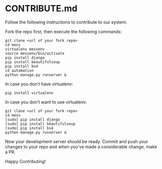 # CONTRIBUTE.md
Follow the following instructions to contribute to our system.

Fork the repo first, then execute the following commands:
```
git clone <url of your fork repo>
cd mess
virtualenv messenv
source messenv/bin/activate
pip install django
pip install beautifulsoup
pip install bs4
cd automation
python manage.py runserver &
```

In case you don't have virtualenv:
```
pip install virtualenv
```

In case you don't want to use virtualenv:
```
git clone <url of your fork repo>
cd mess
[sudo] pip install django
[sudo] pip install beautifulsoup
[sudo] pip install bs4
python manage.py runserver &
```

Now your development server should be ready. Commit and push your changes to your repo and when you've made a considerable change, make a PR.

Happy Contributing!
